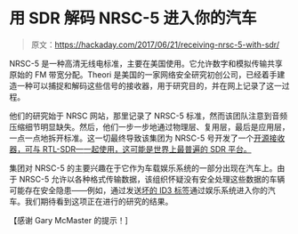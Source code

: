 # 用 SDR 解码 NRSC-5 进入你的汽车

> 原文：<https://hackaday.com/2017/06/21/receiving-nrsc-5-with-sdr/>

NRSC-5 是一种高清无线电标准，主要在美国使用。它允许数字和模拟传输共享原始的 FM 带宽分配。Theori 是美国的一家网络安全研究初创公司，已经着手建造一种可以捕捉和解码这些信号的接收器，用于研究目的，并在网上记录了这一过程。

他们的研究始于 NRSC 网站，那里记录了 NRSC-5 标准，然而该团队注意到音频压缩细节明显缺失。然后，他们一步一步地通过物理层、复用层，最后是应用层，一点一点地拆开标准。这一切最终导致该集团为 NRSC-5 号开发了一个[开源接收器，可与 RTL-SDR—](https://github.com/theori-io/nrsc5)[一起使用，这可能是世界上最普遍的 SDR 平台。](https://hackaday.com/2012/06/27/getting-started-with-software-defined-radio/)

集团对 NRSC-5 的主要兴趣在于它作为车载娱乐系统的一部分出现在汽车上。由于 NRSC-5 允许以各种格式传输数据，该组织怀疑没有安全处理这些数据的车辆可能存在安全隐患——例如，通过发送[坏的 ID3 标签](https://cve.mitre.org/cgi-bin/cvekey.cgi?keyword=id3)通过娱乐系统进入你的汽车。我们期待看到这项正在进行的研究的结果。

【感谢 Gary McMaster 的提示！]